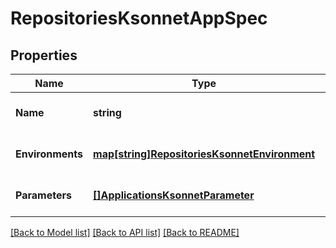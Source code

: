 # RepositoriesKsonnetAppSpec

## Properties
Name | Type | Description | Notes
------------ | ------------- | ------------- | -------------
**Name** | **string** |  | [optional] [default to null]
**Environments** | [**map[string]RepositoriesKsonnetEnvironment**](repositoriesKsonnetEnvironment.md) |  | [optional] [default to null]
**Parameters** | [**[]ApplicationsKsonnetParameter**](applicationsKsonnetParameter.md) |  | [optional] [default to null]

[[Back to Model list]](../README.md#documentation-for-models) [[Back to API list]](../README.md#documentation-for-api-endpoints) [[Back to README]](../README.md)

